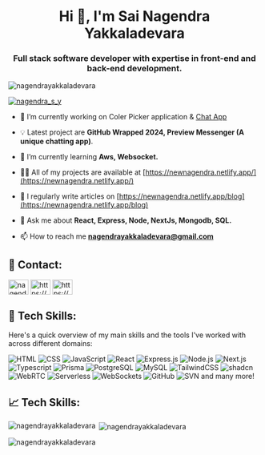 
<h1 align="center">Hi 👋, I'm Sai Nagendra Yakkaladevara</h1>
<h3 align="center">Full stack software developer with expertise in front-end and back-end development.</h3>

<p align="left"> <img src="https://komarev.com/ghpvc/?username=nagendrayakkaladevara&label=Profile%20views&color=0e75b6&style=flat" alt="nagendrayakkaladevara" /> </p>

<p align="left"> <a href="https://twitter.com/nagendra_s_y" target="blank"><img src="https://img.shields.io/twitter/follow/nagendra_s_y?logo=twitter&style=for-the-badge" alt="nagendra_s_y" /></a> </p>

- 🔭 I’m currently working on Coler Picker application & [Chat App](https://previewmessenger.netlify.app/chat)

- 💡 Latest project are **GitHub Wrapped 2024, Preview Messenger (A unique chatting app)**.

- 🌱 I’m currently learning **Aws, Websocket.**

- 👨‍💻 All of my projects are available at [https://newnagendra.netlify.app/](https://newnagendra.netlify.app/)

- 📝 I regularly write articles on [https://newnagendra.netlify.app/blog](https://newnagendra.netlify.app/blog)

- 💬 Ask me about **React, Express, Node, NextJs, Mongodb, SQL.**

- 📫 How to reach me **nagendrayakkaladevara@gmail.com**



## 📡 Contact:

<p align="left">
<a href="https://twitter.com/nagendra_s_y" target="blank"><img align="center" src="https://raw.githubusercontent.com/rahuldkjain/github-profile-readme-generator/master/src/images/icons/Social/twitter.svg" alt="nagendra_s_y" height="30" width="40" /></a>
<a href="https://linkedin.com/in/https://www.linkedin.com/in/sai-nagendra-yakkaladevara-67317419a/" target="blank"><img align="center" src="https://raw.githubusercontent.com/rahuldkjain/github-profile-readme-generator/master/src/images/icons/Social/linked-in-alt.svg" alt="https://www.linkedin.com/in/sai-nagendra-yakkaladevara-67317419a/" height="30" width="40" /></a>
<a href="https://instagram.com/https://www.instagram.com/nagendra_yakkaladevara/" target="blank"><img align="center" src="https://raw.githubusercontent.com/rahuldkjain/github-profile-readme-generator/master/src/images/icons/Social/instagram.svg" alt="https://www.instagram.com/nagendra_yakkaladevara/" height="30" width="40" /></a>
</p>

## 🚀 Tech Skills:

Here's a quick overview of my main skills and the tools I've worked with across different domains:

![HTML](https://img.shields.io/badge/-HTML5-E34F26?logo=html5&logoColor=white)
![CSS](https://img.shields.io/badge/-CSS3-1572B6?logo=css3&logoColor=white)
![JavaScript](https://img.shields.io/badge/-JavaScript-F7DF1E?logo=javascript&logoColor=black)
![React](https://img.shields.io/badge/-React-61DAFB?logo=react&logoColor=white)
![Express.js](https://img.shields.io/badge/-Express.js-000000?logo=express&logoColor=white)
![Node.js](https://img.shields.io/badge/-Node.js-339933?logo=node.js&logoColor=white)
![Next.js](https://img.shields.io/badge/-Next.js-000000?logo=next.js&logoColor=white)
![Typescript](https://img.shields.io/badge/-Typescript-3178C6?logo=typescript&logoColor=white)
![Prisma](https://img.shields.io/badge/-Prisma-2D3748?logo=prisma&logoColor=white)
![PostgreSQL](https://img.shields.io/badge/-PostgreSQL-4169E1?logo=postgresql&logoColor=white)
![MySQL](https://img.shields.io/badge/-MySQL-4479A1?logo=mysql&logoColor=white)
![TailwindCSS](https://img.shields.io/badge/-TailwindCSS-06B6D4?logo=tailwindcss&logoColor=white)
![shadcn](https://img.shields.io/badge/-shadcn/ui-000000?logo=tailwindcss&logoColor=white)
![WebRTC](https://img.shields.io/badge/-WebRTC-333333?logo=webrtc&logoColor=white)
![Serverless](https://img.shields.io/badge/-Serverless-FF9900?logo=serverless&logoColor=white)
![WebSockets](https://img.shields.io/badge/-WebSockets-000000?logo=websocket&logoColor=white)
![GitHub](https://img.shields.io/badge/-GitHub-181717?logo=github&logoColor=white)
![SVN](https://img.shields.io/badge/-SVN-809CC9?logo=subversion&logoColor=white)
and many more!

## 📈 Tech Skills:

<p><img align="left" src="https://github-readme-stats.vercel.app/api/top-langs?username=nagendrayakkaladevara&show_icons=true&locale=en&layout=compact" alt="nagendrayakkaladevara" /></p>

<p>&nbsp;<img align="center" src="https://github-readme-stats.vercel.app/api?username=nagendrayakkaladevara&show_icons=true&locale=en" alt="nagendrayakkaladevara" /></p>

<p><img align="center" src="https://github-readme-streak-stats.herokuapp.com/?user=nagendrayakkaladevara&" alt="nagendrayakkaladevara" /></p>
